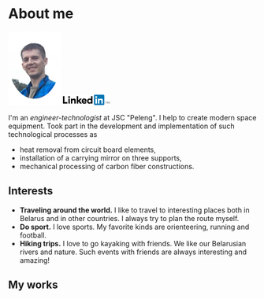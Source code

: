 # About me
![photo](photo.png)
[![linkedin](Logo-2C-21px-TM.png)](https://www.linkedin.com/in/ivangordeichik/en?trk=public_profile_locale_name)

I'm an _engineer-technologist_ at JSC "Peleng". I help to create modern space equipment.
Took part in the development and implementation of such technological processes as
  - heat removal from circuit board elements,
  - installation of a carrying mirror on three supports,
  - mechanical processing of carbon fiber constructions.


## Interests

- **Traveling around the world.** I like to travel to interesting places both in Belarus and in other countries. I always try to plan the route myself.
- **Do sport.** I love sports. My favorite kinds are orienteering, running and football.
- **Hiking trips.** I love to go kayaking with friends. We like our Belarusian rivers and nature. Such events with friends are always interesting and amazing!


## My works
